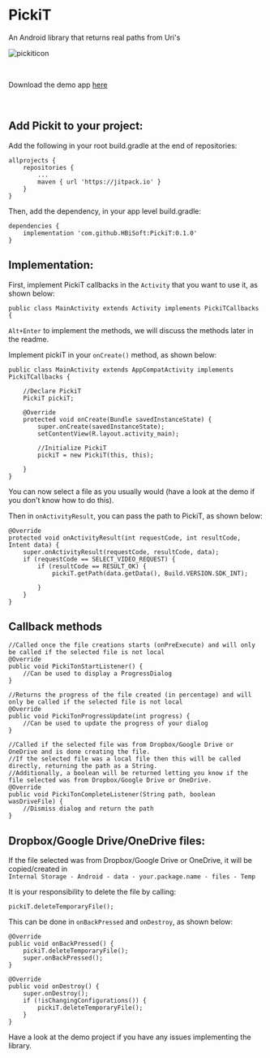 # PickiT
An Android library that returns real paths from Uri's

![pickiticon](https://user-images.githubusercontent.com/35602540/63160498-37d88780-c01e-11e9-95f7-d6fac239f53b.png)

</br>

Download the demo app [here](https://github.com/HBiSoft/PickiT/releases/download/0.1.0/PickiT-Example.apk)

</br>

Add Pickit to your project:
---

Add the following in your root build.gradle at the end of repositories:

    allprojects {
        repositories {
            ...
            maven { url 'https://jitpack.io' }
        }
    }
    
Then, add the dependency, in your app level build.gradle:

    dependencies {
        implementation 'com.github.HBiSoft:PickiT:0.1.0'
    }
    
Implementation:
---
    
First, implement PickiT callbacks in the `Activity` that you want to use it, as shown below:

    public class MainActivity extends Activity implements PickiTCallbacks {
    
`Alt+Enter` to implement the methods, we will discuss the methods later in the readme.

Implement pickiT in your `onCreate()` method, as shown below:

    public class MainActivity extends AppCompatActivity implements PickiTCallbacks {
    
        //Declare PickiT
        PickiT pickiT;

        @Override
        protected void onCreate(Bundle savedInstanceState) {
            super.onCreate(savedInstanceState);
            setContentView(R.layout.activity_main);

            //Initialize PickiT
            pickiT = new PickiT(this, this);

        }
    }
    
You can now select a file as you usually would (have a look at the demo if you don't know how to do this).

Then in `onActivityResult`, you can pass the path to PickiT, as shown below:

    @Override
    protected void onActivityResult(int requestCode, int resultCode, Intent data) {
        super.onActivityResult(requestCode, resultCode, data);
        if (requestCode == SELECT_VIDEO_REQUEST) {
            if (resultCode == RESULT_OK) {
                pickiT.getPath(data.getData(), Build.VERSION.SDK_INT);

            }
        }
    }
    
Callback methods
---

    //Called once the file creations starts (onPreExecute) and will only be called if the selected file is not local
    @Override
    public void PickiTonStartListener() {
        //Can be used to display a ProgressDialog
    }
    
    //Returns the progress of the file created (in percentage) and will only be called if the selected file is not local
    @Override
    public void PickiTonProgressUpdate(int progress) {
        //Can be used to update the progress of your dialog
    }

    //Called if the selected file was from Dropbox/Google Drive or OneDrive and is done creating the file.
    //If the selected file was a local file then this will be called directly, returning the path as a String.
    //Additionally, a boolean will be returned letting you know if the file selected was from Dropbox/Google Drive or OneDrive.
    @Override
    public void PickiTonCompleteListener(String path, boolean wasDriveFile) {
        //Dismiss dialog and return the path
    }
    
Dropbox/Google Drive/OneDrive files:
---
    
If the file selected was from Dropbox/Google Drive or OneDrive, it will be copied/created in</br> 
`Internal Storage - Android - data - your.package.name - files - Temp`

It is your responsibility to delete the file by calling:

    pickiT.deleteTemporaryFile();
    
This can be done in `onBackPressed` and `onDestroy`, as shown below:

    @Override
    public void onBackPressed() {
        pickiT.deleteTemporaryFile();
        super.onBackPressed();
    }
    
    @Override
    public void onDestroy() {
        super.onDestroy();
        if (!isChangingConfigurations()) {
            pickiT.deleteTemporaryFile();
        }
    }
    
 
 Have a look at the demo project if you have any issues implementing the library.
